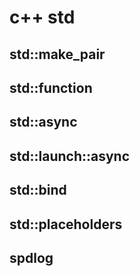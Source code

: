 # c++ std

## std::make_pair

## std::function

## std::async

## std::launch::async

## std::bind

## std::placeholders

## spdlog

